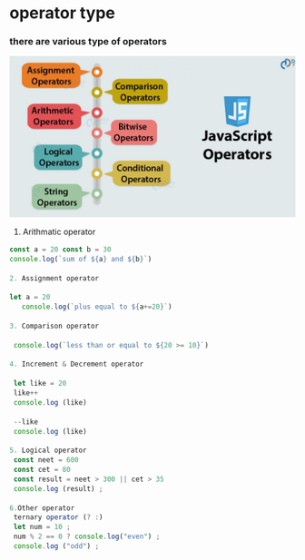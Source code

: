 # operator type 
 
 ### there are various type of operators 
  
 ![opreators](opreators.jpg)

 1. Arithmatic operator
 ``` javascript
 const a = 20 const b = 30
 console.log(`sum of ${a} and ${b}`)

 2. Assignment operator

 let a = 20 
    console.log(`plus equal to ${a+=20}`) 

 3. Comparison operator

  console.log(`less than or equal to ${20 >= 10}`) 

 4. Increment & Decrement operator

  let like = 20
  like++
  console.log (like) 

  --like
  console.log (like) 

 5. Logical operator
  const neet = 600 
  const cet = 80
  const result = neet > 300 || cet > 35
  console.log (result) ;

 6.Other operator
  ternary operator (? :)
  let num = 10 ;
  num % 2 == 0 ? console.log("even") ;
  console.log ("odd") ;

